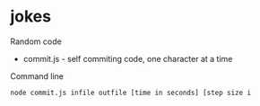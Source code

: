# jokes
Random code
* commit.js - self commiting code, one character at a time

Command line  

```
node commit.js infile outfile [time in seconds] [step size i